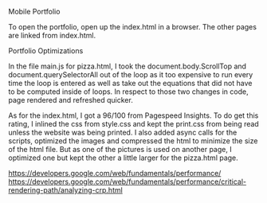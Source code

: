 Mobile Portfolio

To open the portfolio, open up the index.html in a browser.  The other pages are linked from index.html.

Portfolio Optimizations

In the file main.js for pizza.html, I took the document.body.ScrollTop and document.querySelectorAll out of the loop as it too expensive to run every time the loop is entered as well as take out the equations that did not have to be computed inside of loops.  In respect to those two changes in code, page rendered and refreshed quicker.

As for the index.html, I got a 96/100 from Pagespeed Insights.
To do get this rating, I inlined the css from style.css and kept the print.css from being read unless the website was being printed.  I also added async calls for the scripts, optimized the images and compressed the html to minimize the size of the html file.  But as one of the pictures is used on another page, I optimized one but kept the other a little larger for the pizza.html page.


https://developers.google.com/web/fundamentals/performance/
https://developers.google.com/web/fundamentals/performance/critical-rendering-path/analyzing-crp.html 

